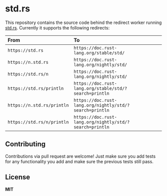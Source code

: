 # std.rs

This repository contains the source code behind the redirect worker running
[std.rs][s]. Currently it supports the following redirects:

| From                       | To                                                      |
| :------------------------- | :------------------------------------------------------ |
| `https://std.rs`           | `https://doc.rust-lang.org/stable/std/`                 |
| `https://n.std.rs`         | `https://doc.rust-lang.org/nightly/std/`                |
| `https://std.rs/n`         | `https://doc.rust-lang.org/nightly/std/`                |
| `https://std.rs/println`   | `https://doc.rust-lang.org/stable/std/?search=println`  |
| `https://n.std.rs/println` | `https://doc.rust-lang.org/nightly/std/?search=println` |
| `https://std.rs/n/println` | `https://doc.rust-lang.org/nightly/std/?search=println` |

## Contributing

Contributions via pull request are welcome! Just make sure you add tests for
any functionality you add and make sure the previous tests still pass.

## License

**MIT**

[s]: https://std.rs/
